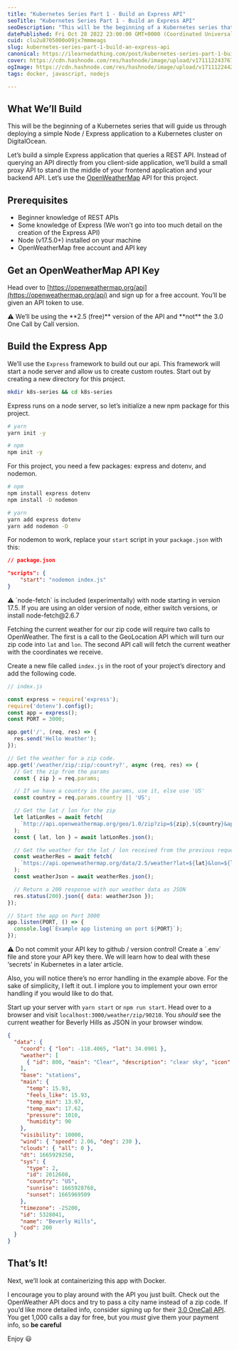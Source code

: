 ```yaml
---
title: "Kubernetes Series Part 1 - Build an Express API"
seoTitle: "Kubernetes Series Part 1 - Build an Express API"
seoDescription: "This will be the beginning of a Kubernetes series that will guide us through deploying a simple Node application to a Kubernetes cluster on DigitalOcean."
datePublished: Fri Oct 28 2022 23:00:00 GMT+0000 (Coordinated Universal Time)
cuid: clu2u8705000o09jx7mmmeags
slug: kubernetes-series-part-1-build-an-express-api
canonical: https://ilearnedathing.com/post/kubernetes-series-part-1-build-an-express-api
cover: https://cdn.hashnode.com/res/hashnode/image/upload/v1711122437674/bf9af5df-abb8-48a3-8949-890d8c6cebc6.jpeg
ogImage: https://cdn.hashnode.com/res/hashnode/image/upload/v1711122442212/b6d12a6e-68cc-49d6-aa3c-acc15a563507.jpeg
tags: docker, javascript, nodejs

---
```


## What We’ll Build

This will be the beginning of a Kubernetes series that will guide us through deploying a simple Node / Express application to a Kubernetes cluster on DigitalOcean.

Let’s build a simple Express application that queries a REST API. Instead of querying an API directly from you client-side application, we’ll build a small proxy API to stand in the middle of your frontend application and your backend API. Let’s use the [OpenWeatherMap](https://openweathermap.org) API for this project.

## Prerequisites

- Beginner knowledge of REST APIs
- Some knowledge of Express (We won’t go into too much detail on the creation of the Express API)
- Node (v17.5.0+) installed on your machine
- OpenWeatherMap free account and API key

## Get an OpenWeatherMap API Key

Head over to [https://openweathermap.org/api](https://openweathermap.org/api) and sign up for a free account. You’ll be given an API token to use.

<aside>
⚠️ We’ll be using the **2.5 (free)** version of the API and **not** the 3.0 One Call by Call version.

</aside>

## Build the Express App

We’ll use the `Express` framework to build out our api. This framework will start a node server and allow us to create custom routes. Start out by creating a new directory for this project.

```bash
mkdir k8s-series && cd k8s-series
```

Express runs on a node server, so let’s initialize a new npm package for this project.

```bash
# yarn
yarn init -y

# npm
npm init -y
```

For this project, you need a few packages: express and dotenv, and nodemon.

```bash
# npm
npm install express dotenv
npm install -D nodemon

# yarn
yarn add express dotenv
yarn add nodemon -D
```

For nodemon to work, replace your `start` script in your `package.json` with this:

```json
// package.json

"scripts": {
	"start": "nodemon index.js"
}
```

<aside>
⚠️ `node-fetch` is included (experimentally) with node starting in version 17.5. If you are using an older version of node, either switch versions, or install node-fetch@2.6.7

</aside>

Fetching the current weather for our zip code will require two calls to OpenWeather. The first is a call to the GeoLocation API which will turn our zip code into `lat` and `lon`. The second API call will fetch the current weather with the coordinates we receive.

Create a new file called `index.js` in the root of your project’s directory and add the following code.

```jsx
// index.js

const express = require('express');
require('dotenv').config();
const app = express();
const PORT = 3000;

app.get('/', (req, res) => {
  res.send('Hello Weather');
});

// Get the weather for a zip code.
app.get('/weather/zip/:zip/:country?', async (req, res) => {
  // Get the zip from the params
  const { zip } = req.params;

  // If we have a country in the params, use it, else use 'US'
  const country = req.params.country || 'US';

  // Get the lat / lon for the zip
  let latLonRes = await fetch(
    `http://api.openweathermap.org/geo/1.0/zip?zip=${zip},${country}&appid=${process.env.WEATHER_API_KEY}`
  );
  const { lat, lon } = await latLonRes.json();

  // Get the weather for the lat / lon received from the previous request
  const weatherRes = await fetch(
    `https://api.openweathermap.org/data/2.5/weather?lat=${lat}&lon=${lon}&units=metric&appid=${process.env.WEATHER_API_KEY}`
  );
  const weatherJson = await weatherRes.json();

  // Return a 200 response with our weather data as JSON
  res.status(200).json({ data: weatherJson });
});

// Start the app on Port 3000
app.listen(PORT, () => {
  console.log(`Example app listening on port ${PORT}`);
});
```

<aside>
⚠️ Do not commit your API key to github / version control! Create a `.env` file and store your API key there. We will learn how to deal with these ‘secrets’ in Kubernetes in a later article.

Also, you will notice there’s no error handling in the example above. For the sake of simplicity, I left it out. I implore you to implement your own error handling if you would like to do that.

</aside>

Start up your server with `yarn start` or `npm run start`. Head over to a browser and visit `localhost:3000/weather/zip/90210`. You _should_ see the current weather for Beverly Hills as JSON in your browser window.

```json
{
  "data": {
    "coord": { "lon": -118.4065, "lat": 34.0901 },
    "weather": [
      { "id": 800, "main": "Clear", "description": "clear sky", "icon": "01d" }
    ],
    "base": "stations",
    "main": {
      "temp": 15.93,
      "feels_like": 15.93,
      "temp_min": 13.97,
      "temp_max": 17.62,
      "pressure": 1010,
      "humidity": 90
    },
    "visibility": 10000,
    "wind": { "speed": 2.06, "deg": 230 },
    "clouds": { "all": 0 },
    "dt": 1665929250,
    "sys": {
      "type": 2,
      "id": 2012608,
      "country": "US",
      "sunrise": 1665928768,
      "sunset": 1665969509
    },
    "timezone": -25200,
    "id": 5328041,
    "name": "Beverly Hills",
    "cod": 200
  }
}
```

## That’s It!

Next, we’ll look at containerizing this app with Docker.

I encourage you to play around with the API you just built. Check out the OpenWeather API docs and try to pass a city name instead of a zip code. If you’d like more detailed info, consider signing up for their [3.0 OneCall API](https://home.openweathermap.org/subscriptions/billing_info/onecall_30/base?key=base&service=onecall_30). You get 1,000 calls a day for free, but you _must_ give them your payment info, so **be careful**

Enjoy 😃
